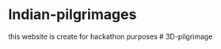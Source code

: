 # Indian-pilgrimages
this website is create for hackathon purposes
#   3 D - p i l g r i m a g e  
 